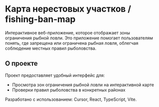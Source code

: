 # Карта нерестовых участков / fishing-ban-map

Интерактивное веб-приложение, которое отображает зоны ограничения рыбной ловли. Это приложение помогает пользователям понять, где запрещена или ограничена рыбная ловля, облегчая соблюдение местных правил рыболовства.

## О проекте

Проект предоставляет удобный интерфейс для:
- Просмотра зон ограничения рыбной ловли на интерактивной карте
- Проверки правил рыболовства в конкретных районах

Разработано с использованием: Cursor, React, TypeScript, Vite.
